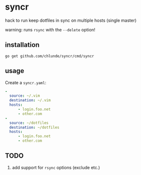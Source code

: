 syncr
=====

hack to run keep dotfiles in sync on multiple hosts (single master)

warning: runs `rsync` with the `--delete` option!

installation
------------

    go get github.com/chlunde/syncr/cmd/syncr

usage
-----

Create a `syncr.yaml`:

```yaml
-
  source: ~/.vim
  destination: ~/.vim
  hosts:
      - login.foo.net
      - other.com
-
  source: ~/dotfiles
  destination: ~/dotfiles
  hosts:
      - login.foo.net
      - other.com
```

TODO
-------

1. add support for `rsync` options (exclude etc.)

